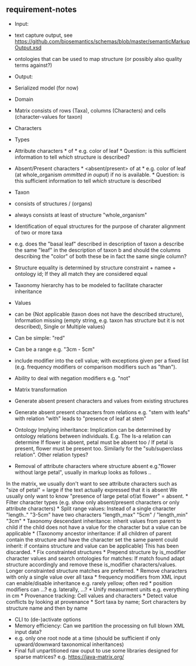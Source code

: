 requirement-notes
--------------------
* Input: 
 * text capture output, see https://github.com/biosemantics/schemas/blob/master/semanticMarkupOutput.xsd
 * ontologies that can be used to map structure (or possibly also quality terms against?)

* Output: 
 * Serialized model (for now)

* Domain 
 * Matrix consists of rows (Taxa), columns (Characters) and cells (character-values for taxon)
 * Characters 
  * Types
   * Attribute characters
    * <attribute> of <structure>
    * e.g. color of leaf
    * Question: is this sufficient information to tell *which* structure is described?
   * Absent/Present characters
    * <absent/present> of <beared structure> at <bearer structure>
    * e.g. color of leaf (at whole_organism *ommitted in ouput*) if no <bearer structure> is available.
    * Question: is this sufficient information to tell *which* structure is described
 * Taxon 
  * consists of structures / (organs)
  * always consists at least of structure "whole_organism"
  * Identification of equal structures for the purpose of charater alignment of two or more taxa
   * e.g. does the "basal leaf" described in description of taxon a describe the same "leaf" in the description of taxon b and should the columns describing the "color" of both these be in fact the same single column?
   * Structure equality is determined by structure constraint + namee + ontology id; If they all match they are considered equal
   * Taxonomy hierarchy has to be modeled to facilitate character inheritance
 * Values 
  * can be {Not applicable (taxon does not have the described structure), 
Information missing (empty string, e.g. taxon has structure but it is not described), Single or Multiple values}
  * Can be simple: "red"
  * Can be a range e.g. "3cm - 5cm"
  * include modifier into the cell value; with exceptions given per a fixed list (e.g. frequency modifiers or comparison modifiers such as "than").
  * Ability to deal with negation modifiers e.g. "not"

* Matrix transformation
 * Generate absent present characters and values from existing structures
 * Generate absent present characters from relations e.g. "stem with leafs" with relation "with" leads to "presence of leaf at stem"
 * Ontology Implying inheritance: Implication can be determined by ontology relations between individuals. E.g. The Is-a relation can determine If flower is absent, petal must be absent too / If petal is present, flower must be present too. Similarly for the "sub/superclass relation". Other relation types?
 * Removal of attribute characters where structure absent e.g."flower without large petal", usually in markup looks as follows
  <structure name="flower"> .. </structure>
  <structure name="petal">
     <character type="size" value="large"/>
  </structure>
  <relation from.. to.. "without/>
  In the matrix, we usually don't want to see attribute characters such as "size of petal" = large if the text actually expressed that it is absent
  We usually only want to know "presence of large petal of/at flower" = absent.
 * Filter character types (e.g. show only absent/present characters or only attribute characters)
 * Split range values: Instead of a single character "length.." "3-5cm" have two characters "length_max" "5cm" / "length_min" "3cm"
 * Taxonomy descendant inheritance: inherit values from parent to child if the child does not have a value for the character but a value can be applicable
 * (Taxonomy ancestor inheritance: if all children of parent contain the structure and have the character set the same parent could inherit: if contains structure and value can be applicable) This has been discarded.
 * Fix constrainted structures
  * Prepend structure by is_modifier character values and search ontologies for matches: If match found adapt structure accordingly and remove these is_modifier characters/values. Longer constrainted structure matches are preferred.
 * Remove characters with only a single value over all taxa
 * frequency modifiers from XML input can enable/disable inheritance e.g. rarely yellow; often red 
 * position modifiers can ...? e.g. laterally, ...?
 * Unify measurment units e.g. everything in cm
 * Provenance tracking: Cell values and characters
 * Detect value conflicts by looking at provenance
 * Sort taxa by name; Sort characters by structure name and then by name

* CLI to (de-)activate options
* Memory efficiency: Can we partition the processing on full blown XML input data?
 * e.g. only one root node at a time (should be sufficient if only upward/downward taxonomical inheritances)
 * Final full unpartitioned raw ouput to use some libraries designed for sparse matrices? e.g. https://java-matrix.org/
